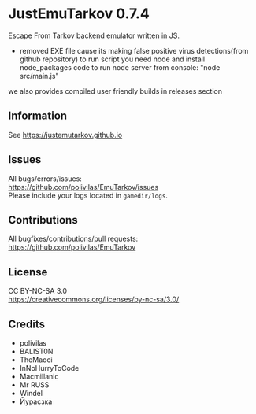 # JustEmuTarkov 0.7.4
Escape From Tarkov backend emulator written in JS.

- removed EXE file cause its making false positive virus detections(from github repository)
to run script you need node and install node_packages
code to run node server from console: "node src/main.js"

we also provides compiled user friendly builds in releases section

## Information
See https://justemutarkov.github.io

## Issues
All bugs/errors/issues:<br/>
https://github.com/polivilas/EmuTarkov/issues<br/>
Please include your logs located in ```gamedir/logs```.

## Contributions
All bugfixes/contributions/pull requests:<br/>
https://github.com/polivilas/EmuTarkov

## License
CC BY-NC-SA 3.0<br/>
https://creativecommons.org/licenses/by-nc-sa/3.0/

## Credits
- polivilas
- BALIST0N
- TheMaoci
- InNoHurryToCode
- Macmillanic
- Mr RUSS
- Windel
- Йуpасзка
